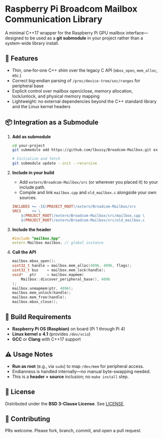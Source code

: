 # Raspberry Pi Broadcom Mailbox Communication Library

A minimal C++17 wrapper for the Raspberry Pi GPU mailbox interface—designed to be used as a **git submodule** in your project rather than a system-wide library install.

## 📌 Features

* Thin, one‑for‑one C++ shim over the legacy C API (`mbox_open`, `mem_alloc`, etc.)
* Correct big‑endian parsing of `/proc/device-tree/soc/ranges` for peripheral base
* Explicit control over mailbox open/close, memory allocation, lock/unlock, and physical memory mapping
* Lightweight: no external dependencies beyond the C++ standard library and the Linux kernel headers

## 📦 Integration as a Submodule

1. **Add as submodule**

   ```bash
   cd your-project
   git submodule add https://github.com/lbussy/Broadcom-Mailbox.git extern/Broadcom-Mailbox

   # Initialize and fetch
   git submodule update --init --recursive
   ```

2. **Include in your build**

   * Add `extern/Broadcom-Mailbox/src` (or wherever you placed it) to your include path.
   * Compile and link `mailbox.cpp` and `old_mailbox.c` alongside your own sources.

   ```makefile
   INCLUDES += -I$(PROJECT_ROOT)/extern/Broadcom-Mailbox/src
   SRCS     += \
       $(PROJECT_ROOT)/extern/Broadcom-Mailbox/src/mailbox.cpp \
       $(PROJECT_ROOT)/extern/Broadcom-Mailbox/src/old_mailbox.c
   ```

3. **Include the header**

   ```cpp
   #include "mailbox.hpp"
   extern Mailbox mailbox; // global instance
   ```

4. **Call the API**

   ```cpp
   mailbox.mbox_open();
   uint32_t handle = mailbox.mem_alloc(4096, 4096, flags);
   uint32_t bus    = mailbox.mem_lock(handle);
   void*   ptr     = mailbox.mapmem(
       Mailbox::discover_peripheral_base(), 4096
   );
   mailbox.unmapmem(ptr, 4096);
   mailbox.mem_unlock(handle);
   mailbox.mem_free(handle);
   mailbox.mbox_close();
   ```

## 🔧 Build Requirements

* **Raspberry Pi OS (Raspbian)** on board (Pi 1 through Pi 4)
* **Linux kernel ≥ 4.1** (provides `/dev/vcio`)
* **GCC** or **Clang** with C++17 support

## ⚠️ Usage Notes

* **Run as root** (e.g., via `sudo`) to map `/dev/mem` for peripheral access.
* Endianness is handled internally—no manual byte-swapping needed.
* This is a **header + source** inclusion; no `make install` step.

## 📜 License

Distributed under the **BSD 3-Clause License**. See [LICENSE](LICENSE.md).

## 🤝 Contributing

PRs welcome. Please fork, branch, commit, and open a pull request.
